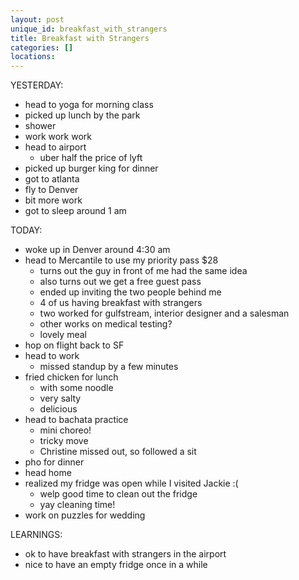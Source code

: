 ```yaml
---
layout: post
unique_id: breakfast_with_strangers
title: Breakfast with Strangers
categories: []
locations: 
---
```


YESTERDAY:
* head to yoga for morning class
* picked up lunch by the park
* shower
* work work work
* head to airport
  * uber half the price of lyft
* picked up burger king for dinner
* got to atlanta
* fly to Denver
* bit more work
* got to sleep around 1 am

TODAY:
* woke up in Denver around 4:30 am
* head to Mercantile to use my priority pass $28
  * turns out the guy in front of me had the same idea
  * also turns out we get a free guest pass
  * ended up inviting the two people behind me
  * 4 of us having breakfast with strangers
  * two worked for gulfstream, interior designer and a salesman
  * other works on medical testing?
  * lovely meal
* hop on flight back to SF
* head to work
  * missed standup by a few minutes
* fried chicken for lunch
  * with some noodle
  * very salty
  * delicious
* head to bachata practice
  * mini choreo!
  * tricky move
  * Christine missed out, so followed a sit
* pho for dinner
* head home
* realized my fridge was open while I visited Jackie :(
  * welp good time to clean out the fridge
  * yay cleaning time!
* work on puzzles for wedding

LEARNINGS:
* ok to have breakfast with strangers in the airport
* nice to have an empty fridge once in a while
